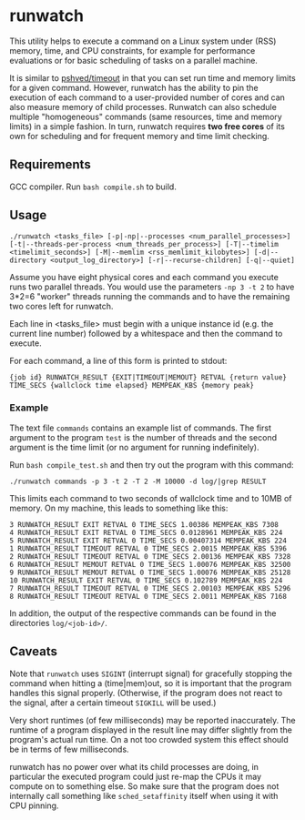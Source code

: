 
# runwatch

This utility helps to execute a command on a Linux system under (RSS) memory, time, and CPU constraints, for example for performance evaluations or for basic scheduling of tasks on a parallel machine.

It is similar to [pshved/timeout](https://github.com/pshved/timeout) in that you can set run time and memory limits for a given command. 
However, runwatch has the ability to pin the execution of each command to a user-provided number of cores and can also measure memory of child processes.
Runwatch can also schedule multiple "homogeneous" commands (same resources, time and memory limits) in a simple fashion.
In turn, runwatch requires **two free cores** of its own for scheduling and for frequent memory and time limit checking.

## Requirements

GCC compiler. Run `bash compile.sh` to build.

## Usage

```
./runwatch <tasks_file> [-p|-np|--processes <num_parallel_processes>] [-t|--threads-per-process <num_threads_per_process>] [-T|--timelim <timelimit_seconds>] [-M|--memlim <rss_memlimit_kilobytes>] [-d|--directory <output_log_directory>] [-r|--recurse-children] [-q|--quiet]
```

Assume you have eight physical cores and each command you execute runs two parallel threads. You would use the parameters `-np 3 -t 2` to have 3*2=6 "worker" threads running the commands and to have the remaining two cores left for runwatch.

Each line in <tasks_file> must begin with a unique instance id (e.g. the current line number) followed by a whitespace and then the command to execute.

For each command, a line of this form is printed to stdout:

```
{job id} RUNWATCH_RESULT {EXIT|TIMEOUT|MEMOUT} RETVAL {return value} TIME_SECS {wallclock time elapsed} MEMPEAK_KBS {memory peak}
```

### Example

The text file `commands` contains an example list of commands. The first argument to the program `test` is the number of threads and the second argument is the time limit (or no argument for running indefinitely).

Run `bash compile_test.sh` and then try out the program with this command:

`./runwatch commands -p 3 -t 2 -T 2 -M 10000 -d log/|grep RESULT`

This limits each command to two seconds of wallclock time and to 10MB of memory.
On my machine, this leads to something like this:

```
3 RUNWATCH_RESULT EXIT RETVAL 0 TIME_SECS 1.00386 MEMPEAK_KBS 7308
4 RUNWATCH_RESULT EXIT RETVAL 0 TIME_SECS 0.0128961 MEMPEAK_KBS 224
5 RUNWATCH_RESULT EXIT RETVAL 0 TIME_SECS 0.00407314 MEMPEAK_KBS 224
1 RUNWATCH_RESULT TIMEOUT RETVAL 0 TIME_SECS 2.0015 MEMPEAK_KBS 5396
2 RUNWATCH_RESULT TIMEOUT RETVAL 0 TIME_SECS 2.00136 MEMPEAK_KBS 7328
6 RUNWATCH_RESULT MEMOUT RETVAL 0 TIME_SECS 1.00076 MEMPEAK_KBS 32500
9 RUNWATCH_RESULT MEMOUT RETVAL 0 TIME_SECS 1.00076 MEMPEAK_KBS 25128
10 RUNWATCH_RESULT EXIT RETVAL 0 TIME_SECS 0.102789 MEMPEAK_KBS 224
7 RUNWATCH_RESULT TIMEOUT RETVAL 0 TIME_SECS 2.00103 MEMPEAK_KBS 5296
8 RUNWATCH_RESULT TIMEOUT RETVAL 0 TIME_SECS 2.0011 MEMPEAK_KBS 7168
```

In addition, the output of the respective commands can be found in the directories `log/<job-id>/`.

## Caveats

Note that `runwatch` uses `SIGINT` (interrupt signal) for gracefully stopping the command when hitting a (time|mem)out, so it is important that the program handles this signal properly. (Otherwise, if the program does not react to the signal, after a certain timeout `SIGKILL` will be used.)

Very short runtimes (of few milliseconds) may be reported inaccurately. The runtime of a program displayed in the result line may differ slightly from the program's actual run time. On a not too crowded system this effect should be in terms of few milliseconds.

runwatch has no power over what its child processes are doing, in particular the executed program could just re-map the CPUs it may compute on to something else. So make sure that the program does not internally call something like `sched_setaffinity` itself when using it with CPU pinning.
